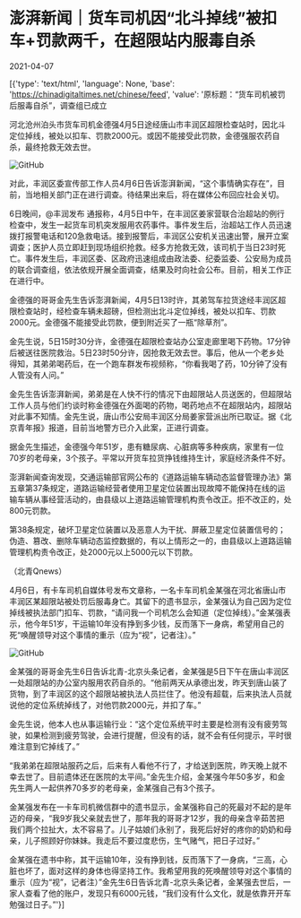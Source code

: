 # 澎湃新闻｜货车司机因“北斗掉线”被扣车+罚款两千，在超限站内服毒自杀

2021-04-07

[{'type': 'text/html', 'language': None, 'base': 'https://chinadigitaltimes.net/chinese/feed', 'value': '原标题：“货车司机被罚后服毒自杀”，调查组已成立 

河北沧州泊头市货车司机金德强4月5日途经唐山市丰润区超限检查站时，因北斗定位掉线，被处以扣车、罚款2000元。或因不能接受此罚款，金德强服农药自杀，最终抢救无效去世。

![GitHub](https://chinadigitaltimes.net/chinese/files/2021/04/image-1617785503048.png)

对此，丰润区委宣传部工作人员4月6日告诉澎湃新闻，“这个事情确实存在”，目前，当地相关部门正在进行调查。待结果出来后，将在媒体公布回应社会关切。





6日晚间，@丰润发布 通报称，4月5日中午，在丰润区姜家营联合治超站的例行检查中，发生一起货车司机突发服用农药事件。事件发生后，治超站工作人员迅速拨打报警电话和120急救电话。接到报警后，丰润区公安机关迅速出警，展开立案调查；医护人员立即赶到现场组织抢救。经多方抢救无效，该司机于当日23时死亡。事件发生后，丰润区委、区政府迅速组成由政法委、纪委监委、公安局为成员的联合调查组，依法依规开展全面调查，结果及时向社会公布。目前，相关工作正在进行中。

金德强的哥哥金先生告诉澎湃新闻，4月5日13时许，其弟驾车拉货途经丰润区超限检查站时，经检查车辆未超磅，但检测出北斗定位掉线，被处以扣车、罚款2000元。金德强不能接受此罚款，便到附近买了一瓶“除草剂”。

金先生说，5日15时30分许，金德强在超限检查站办公室走廊里喝下药物。17分钟后被送往医院救治。5日23时50分许，因抢救无效去世。事后，他从一个老乡处得知，其弟弟喝药后，在一个跑车群发布视频称，“你看我喝了药，10分钟了没有人管没有人问。”

金先生告诉澎湃新闻，弟弟是在人快不行的情况下由超限站人员送医的，但超限站工作人员与他们约谈时称金德强在外面喝的药物，喝药地点不在超限站内，超限站对此事不知情。金先生说，唐山市公安局丰润区分局姜家营派出所已取证。据《北京青年报》报道，目前当地警方已介入此案，正进行调查。

据金先生描述，金德强今年51岁，患有糖尿病、心脏病等多种疾病，家里有一位70岁的老母亲，3个孩子。平常以开货车拉货挣钱维持生计，家庭经济条件不好。

澎湃新闻查询发现，交通运输部官网公布的《道路运输车辆动态监督管理办法》第五章第37条规定，道路运输经营者使用卫星定位装置出现故障不能保持在线的运输车辆从事经营活动的，由县级以上道路运输管理机构责令改正。拒不改正的，处800元罚款。

第38条规定，破坏卫星定位装置以及恶意人为干扰、屏蔽卫星定位装置信号的；伪造、篡改、删除车辆动态监控数据的，有以上情形之一的，由县级以上道路运输管理机构责令改正，处2000元以上5000元以下罚款。



（北青Qnews）

4月6日，有卡车司机自媒体号发布文章称，一名卡车司机金某强在河北省唐山市丰润区某超限站被处罚后服毒身亡。其留下的遗书显示，金某强认为自己因为定位掉线被执法部门扣车、罚款，“请问我一个司机怎么会知道（定位掉线）。”金某强表示，他今年51岁，干运输10年没有挣到多少钱，反而落下一身病，希望用自己的死“唤醒领导对这个事情的重示（应为“视”，记者注）。”

![GitHub](https://chinadigitaltimes.net/chinese/files/2021/04/image-1617786094868.png)

金某强的哥哥金先生6日告诉北青-北京头条记者，金某强是5日下午在唐山丰润区一处超限站的办公室内服用农药自杀的。“他前两天从承德出发，昨天到唐山装了货物，到了丰润区的这个超限站被执法人员拦住了。他没有超载，后来执法人员就说他的定位系统掉线了，对他罚款2000元，并扣了车。”

金先生说，他本人也从事运输行业：“这个定位系统平时主要是检测有没有疲劳驾驶，如果检测到疲劳驾驶，会进行提醒，但没有的话，就不会有任何提示，平时很难注意到它掉线了。”

“我弟弟在超限站服药之后，后来有人看他不行了，才给送到医院，昨天晚上就不幸去世了。目前遗体还在医院的太平间。”金先生介绍，金某强今年50多岁，和金先生两人一起供养70多岁的老母亲，金某强自己有3个孩子。

金某强发布在一卡车司机微信群中的遗书显示，金某强称自己的死最对不起的是年迈的母亲，“我9岁我父亲就去世了，那年我的哥哥才12岁，我的母亲含辛茹苦把我们两个拉扯大，太不容易了。儿子姑娘们永别了，我死后好好的疼你的奶奶和母亲，儿子照顾好你妹妹。我走后不要过度悲伤，生气赌气，把日子过好。”

金某强在遗书中称，其干运输10年，没有挣到钱，反而落下了一身病，“三高，心脏也坏了，面对这样的身体也得坚持工作。我希望用我的死唤醒领导对这个事情的重示（应为“视”，记者注）”金先生6日告诉北青-北京头条记者，金某强去世后，一家人查看了他的账户，发现只有6000元钱，“我们没有什么文化，就是依靠开开车勉强过日子。”'}]